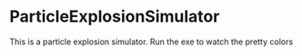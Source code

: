 # ParticleExplosionSimulator

This is a particle explosion simulator.  Run the exe to watch the pretty colors
